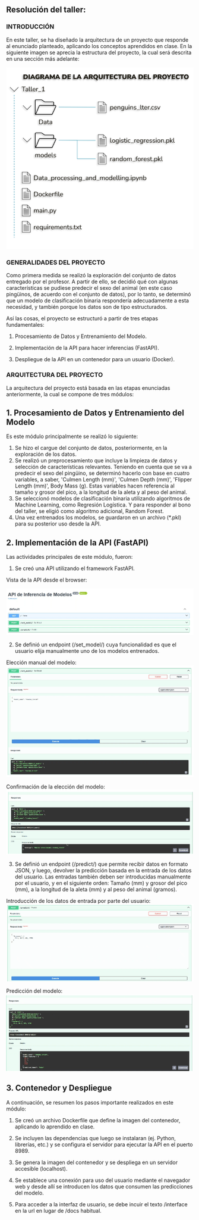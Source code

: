 ## Resolución del taller:

### INTRODUCCIÓN

En este taller, se ha diseñado la arquitectura de un proyecto que responde al enunciado planteado, aplicando los conceptos aprendidos en clase. En la siguiente imagen se aprecia la estructura del proyecto, la cual será descrita en una sección más adelante:

![basic train flow](img/01_arquitectura.png)

### GENERALIDADES DEL PROYECTO

Como primera medida se realizó la exploración del conjunto de datos entregado por el profesor. A partir de ello, se decidió qué con algunas características se pudiese predecir el sexo del animal (en este caso pingüinos, de acuerdo con el conjunto de datos), por lo tanto, se determinó que un modelo de clasificación binaria respondería adecuadamente a esta necesidad, y también porque los datos son de tipo estructurados.

Así las cosas, el proyecto se estructuró a partir de tres etapas fundamentales:

1. Procesamiento de Datos y Entrenamiento del Modelo.

2. Implementación de la API para hacer inferencias (FastAPI).

3. Despliegue de la API en un contenedor para un usuario (Docker).

### ARQUITECTURA DEL PROYECTO

La arquitectura del proyecto está basada en las etapas enunciadas anteriormente, la cual se compone de tres módulos:

## 1. Procesamiento de Datos y Entrenamiento del Modelo

Es este módulo principalmente se realizó lo siguiente:

1. Se hizo el cargue del conjunto de datos, posteriormente, en la exploración de los datos.
2. Se realizó un preprocesamiento que incluye la limpieza de datos y selección de características relevantes. Teniendo en cuenta que se va a predecir el sexo del pingüino, se determinó hacerlo con base en cuatro variables, a saber, 'Culmen Length (mm)', 'Culmen Depth (mm)', 'Flipper Length (mm)', Body Mass (g). Estas variables hacen referencia al tamaño y grosor del pico, a la longitud de la aleta y al peso del animal.
3. Se seleccionó modelos de clasificación binaria utilizando algoritmos de Machine Learning, como Regresión Logística. Y para responder al bono del taller, se eligió como algoritmo adicional, Random Forest.
4. Una vez entrenados los modelos, se guardaron en un archivo (*.pkl) para su posterior uso desde la API.

## 2. Implementación de la API (FastAPI)

Las actividades principales de este módulo, fueron:

1. Se creó una API utilizando el framework FastAPI.

Vista de la API desde el browser:

![basic train flow](img/02_API.png)

2. Se definió un endpoint (/set_model/) cuya funcionalidad es que el usuario elija manualmente uno de los modelos entrenados.

Elección manual del modelo:
![basic train flow](img/03_EleccionModelo.png)

Confirmación de la elección del modelo:
![basic train flow](img/04_ConfirmacionModelo.png)

3. Se definió un endpoint (/predict/) que permite recibir datos en formato JSON, y luego, devolver la predicción basada en la entrada de los datos del usuario. Las entradas también deben ser introducidas manualmente por el usuario, y en el siguiente orden: Tamaño (mm) y grosor del pico (mm), a la longitud de la aleta (mm) y al peso del animal (gramos).

Introducción de los datos de entrada por parte del usuario:
![basic train flow](img/05_DatosEntrada.png)

Predicción del modelo:
![basic train flow](img/06_PrediccionModelo.png)


## 3. Contenedor y Despliegue

A continuación, se resumen los pasos importante realizados en este módulo:

1. Se creó un archivo Dockerfile que define la imagen del contenedor, aplicando lo aprendido en clase.

2. Se incluyen las dependencias que luego se instalaran (ej. Python, librerías, etc.) y se configura el servidor para ejecutar la API en el puerto 8989.

3. Se genera la imagen del contenedor y se despliega en un servidor accesible (localhost).

4. Se establece una conexión para uso del usuario mediante el navegador web y desde allí se introducen los datos que consumen las predicciones del modelo.

5.  Para acceder a la interfaz de usuario, se debe incuir el texto /interface en la url en lugar de /docs habitual.

